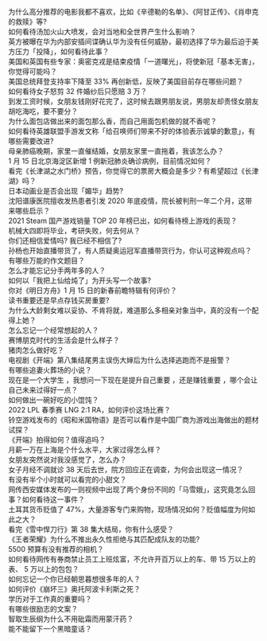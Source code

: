 为什么高分推荐的电影我都不喜欢，比如《辛德勒的名单》、《阿甘正传》、《肖申克的救赎》等?  
如何看待汤加火山大喷发，会对当地和全世界产生什么影响？  
英方被曝在华为内部安插间谍确认华为没有任何威胁，最初选择了华为最后迫于美方压力「投降」，如何看待此事？  
美国和英国有些专家：奥密克戎是结束疫情「一道曙光」，将使新冠「基本无害」，你觉得可能吗？  
美国总统拜登支持率下降至 33% 再创新低，反映了美国目前存在哪些问题？  
如何看待女子怒剪 32 件婚纱后只愿赔 3 万？  
到发工资时候，女朋友钱刚好花完了，这时候去跟男朋友说，男朋友却责怪女朋友胡吃海吃，要不要分？  
为什么面包店做出来的面包那么香，而自己用面包机做的就不香呢？  
如何看待英雄联盟手游发文称「给召唤师们带来不好的体验表示诚挚的歉意」，有哪些需要改进?  
母亲肺癌晚期，家里一直催结婚，女朋友家里一直拖着，我该怎么办？  
1 月 15 日北京海淀区新增 1 例新冠肺炎确诊病例，目前情况如何？  
看完《长津湖之水门桥》预告，你觉得它的票房大概会是多少？有希望超过《长津湖》吗？  
日本动画业是否会出现「媚华」趋势?  
沈阳谱康医院擅收发热患者引发 2020 年底疫情，院长被判刑一年二个月，这带来哪些启示？  
2021 Steam 国产游戏销量 TOP 20 年榜已出，如何看待榜上游戏的表现？  
机械大四即将毕业，考研失败，何去何从？  
你们还相信爱情吗? 我已经不相信了?  
孙杨也开始直播带货了，有人质疑奥运冠军直播带货行为，你认可这种观点吗？  
有哪些万能的作文题目？  
怎么才能忘记分手两年多的人？  
如何以「我把上仙给炖了」为开头写一个故事?  
你对《明日方舟》1 月 15 日的新春前瞻特辑有何评价？  
读书重要还是早点存钱买房重要?  
为什么大龄剩女难以妥协、不肯将就，难道那么多相亲对象当中，真的没有一个配得上她？  
怎么忘记一个经常想起的人？  
赛博朋克时代的生活会是什么样子？  
猪肉怎么做好吃？  
电视剧《开端》第八集结尾男主误伤大婶后为什么选择逃跑而不是报警？  
有哪些追妻火葬场的小说？  
现在是一个大学生 ，我想问一下现在是提升自己重要 ，还是赚钱重要 ，哪个会让自己未来过得好一点？  
如何做出一碗好吃的小馄饨？  
2022 LPL 春季赛 LNG 2:1 RA，如何评价这场比赛？  
铃空游戏发布的《昭和米国物语》是否可以看作是中国厂商为游戏出海做出的题材试探？  
《开端》拍得如何？值得追吗？  
月薪一万在上海是个什么水平，大家过得怎么样？  
女朋友突然说对我没感觉了，怎么办？  
女子月经不调就诊 38 天后去世，院方回应正在调查，为何会出现这一情况？  
有没有半个小时就可以看完的小甜文？  
网传西安媒体发布的一则视频中出现了两个身份不同的「马雪娥」，这究竟怎么回事？如何看待这一事件？  
土耳其货币贬值了 47%，大量游客专门来购物，现场情况如何？贬值幅度为何如此之大？  
看完《雪中悍刀行》第 38 集大结局，你有什么感受？  
《王者荣耀》为什么不推出永久性拒绝与其匹配成队友的功能?  
5500 预算有没有推荐的相机？  
如何看待网传有券商禁止员工上班炫富，不允许开百万以上的车、带 15 万以上的表、 5 万以上的包包？  
如何忘记一个你已经朝思暮想很多年的人？  
如何评价《崩坏三》奥托阿波卡利斯之死？  
学历对于工作真的重要吗？  
有哪些很励志的文案？  
智取生辰纲为什么不用砒霜而用蒙汗药？  
能不能留下一个黑暗童话？  
